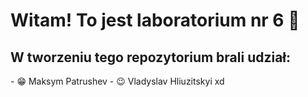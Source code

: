 <h1> Witam! To jest laboratorium nr 6 👋 </h1>
<h2> W tworzeniu tego repozytorium brali udział: </h2>
- 😁 Maksym Patrushev
- 😉 Vladyslav Hliuzitskyi
xd
